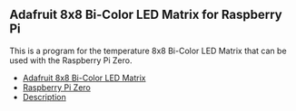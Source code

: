 ## Adafruit 8x8 Bi-Color LED Matrix for Raspberry Pi

This is a program for the temperature 8x8 Bi-Color LED Matrix that can be used with the Raspberry Pi Zero.

- [Adafruit 8x8 Bi-Color LED Matrix](https://learn.adafruit.com/adafruit-led-backpack/bi-color-8x8-matrix)
- [Raspberry Pi Zero](https://www.raspberrypi.com/products/raspberry-pi-zero/)
- [Description](https://www.webmidiaudio.com/npage701.html)
  
